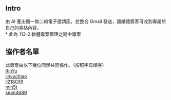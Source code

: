## Intro
由 AI 產出獨一無二的電子邀請函，並整合 Gmail 發送，讓婚禮賓客可收到專屬於自己的喜帖內容。<br>
\* 此為 113-2 軟體專案管理之期中專案<br>

## 協作者名單
此專案由以下幾位同學共同協作。（按照字母順序）<br>
[RinYu](https://github.com/DlsuMtStyle)<br>
[linyuchiao](https://github.com/0330lavender12345)<br>
[ll218039](https://github.com/ll218039)<br>
[min5t](https://github.com/0330lavender12345)<br>
[sean4689](https://github.com/sean4689)
